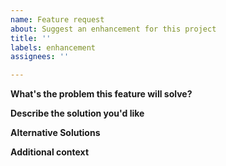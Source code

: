 ```yaml
---
name: Feature request
about: Suggest an enhancement for this project
title: ''
labels: enhancement
assignees: ''

---
```


**What's the problem this feature will solve?**
<!-- What are you trying to do, that you are unable to achieve with virtualenv as it currently stands? -->

**Describe the solution you'd like**
<!-- Clear and concise description of what you want to happen. -->

<!-- Provide examples of real world use cases that this would enable and how it solves the problem described above. -->

**Alternative Solutions**
<!-- Have you tried to workaround the problem using virtualenv or other tools? Or a different approach to solving this issue? Please elaborate here. -->

**Additional context**
<!-- Add any other context, links, etc. about the feature here. -->
